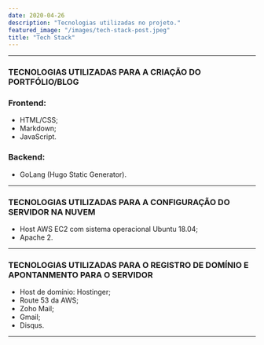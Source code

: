 ```yaml
---
date: 2020-04-26
description: "Tecnologias utilizadas no projeto."
featured_image: "/images/tech-stack-post.jpeg"
title: "Tech Stack"
---
```


---
### TECNOLOGIAS UTILIZADAS PARA A CRIAÇÃO DO PORTFÓLIO/BLOG

### Frontend:
- HTML/CSS;
- Markdown;
- JavaScript.

### Backend:
- GoLang (Hugo Static Generator).

---
### TECNOLOGIAS UTILIZADAS PARA A CONFIGURAÇÃO DO SERVIDOR NA NUVEM

- Host AWS EC2 com sistema operacional Ubuntu 18.04;
- Apache 2.

---
### TECNOLOGIAS UTILIZADAS PARA O REGISTRO DE DOMÍNIO E APONTANMENTO PARA O SERVIDOR

- Host de domínio: Hostinger;
- Route 53 da AWS;
- Zoho Mail;
- Gmail;
- Disqus.

---